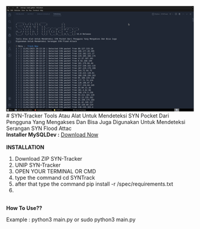 <img src="trackSYN.png">
<br>
# SYN-Tracker
Tools Atau Alat Untuk Mendeteksi SYN Pocket Dari Pengguna Yang Mengakses Dan Bisa Juga Digunakan Untuk Mendeteksi Serangan SYN Flood Attac
<br>
 <b>Installer MySQLDev :</b>
 <a href="https://fierza-dev.github.io/SYNTrack.zip" class="focus:outline-none text-white bg-purple-700 hover:bg-purple-800 focus:ring-4 focus:ring-purple-300 font-medium rounded-lg text-sm px-5 py-2.5 mb-2  dark:bg-purple-600 dark:hover:bg-purple-700 dark:focus:ring-purple-900">Download Now</a>
<br><br>
 <b>INSTALLATION</b>
 <ol>
   <li>Download ZIP SYN-Tracker</li>
   <li>UNIP SYN-Tracker</li>
   <li>OPEN YOUR TERMINAL OR CMD</li>
   <li>type the command cd SYNTrack</li>
   <li>after that type the command pip install -r /spec/requirements.txt</li>
   <li><Installation complete</li>
 </ol>
<br>
 <b>How To Use??</b>
 <p>Example : python3 main.py or sudo python3 main.py</p>
